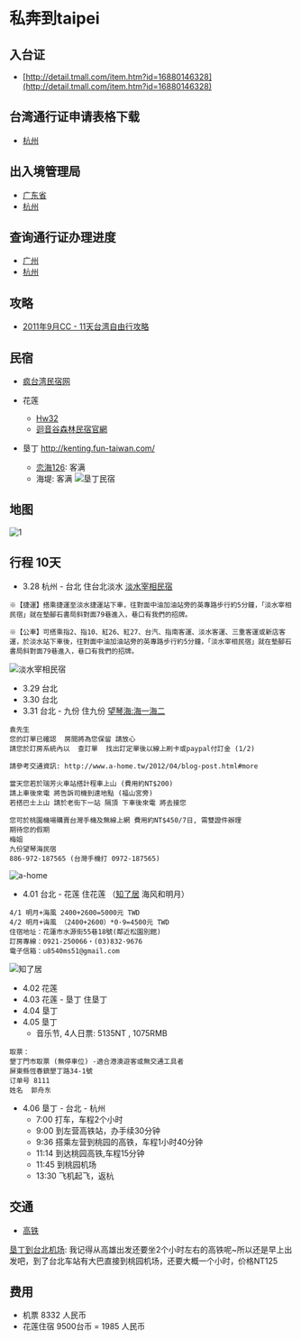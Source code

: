 # 私奔到taipei

## 入台证

* [http://detail.tmall.com/item.htm?id=16880146328](http://detail.tmall.com/item.htm?id=16880146328)

## 台湾通行证申请表格下载

* [杭州](http://www.hzcrj.gov.cn/)

## 出入境管理局

* [广东省](http://www.gdcrj.com/)
* [杭州](http://www.hzcrj.gov.cn/)

## 查询通行证办理进度

* [广州](http://www.gdcrj.com/wsfwdt/zjsd/)
* [杭州](http://www.zjsgat.gov.cn:8080/was/portals/webSend/crj.jsp)

## 攻略

* [2011年9月CC - 11天台湾自由行攻略](http://www.douban.com/group/topic/22910437/)

## 民宿

* [疯台湾民宿网](http://www.fun-taiwan.com/)

* 花莲
  - [Hw32](http://hualien.fun-taiwan.com/OuterWeb/Container.aspx?hid=002-I041)
  - [迴音谷森林民宿官網](http://hualien.fun-taiwan.com/OuterWeb/Container.aspx?hid=002-418)
* 垦丁 http://kenting.fun-taiwan.com/
  - [恋海126](http://www.lovesea126.idv.tw/): 客满
  - 海堤: 客满
![垦丁民宿](http://s16.sinaimg.cn/orignal/45153f56gc242166bacef)

## 地图

![1](http://ww2.sinaimg.cn/large/6cfc7910jw1e26xoryax9j.jpg)

## 行程 10天

* 3.28 杭州 - 台北 住台北淡水 [淡水宰相民宿](http://zs.okgo.tw/traffic.html)

```
※【捷運】搭乘捷運至淡水捷運站下車，往對面中油加油站旁的英專路步行約5分鐘，「淡水宰相民宿」就在墊腳石書局斜對面79巷進入，巷口有我們的招牌。

※【公車】可搭乘指2、指10、紅26、紅27、台汽、指南客運、淡水客運、三重客運或新店客運，於淡水站下車後，往對面中油加油站旁的英專路步行約5分鐘，「淡水宰相民宿」就在墊腳石書局斜對面79巷進入，巷口有我們的招牌。
```

![淡水宰相民宿](http://nfs.nodeblog.org/f/d/fdafd91c9ed51022512cc6fa6c9b9573.jpg)

* 3.29 台北
* 3.30 台北
* 3.31 台北 - 九份 住九份 [望琴海:海一海二](http://www.a-home.tw/2009/06/blog-post_24.html)

```
袁先生
您的訂單已確認  房間將為您保留 請放心
請您於訂房系統內以  查訂單  找出訂定單後以線上刷卡或paypal付訂金 (1/2)
 
請參考交通資訊: http://www.a-home.tw/2012/04/blog-post.html#more

當天您若於瑞芳火車站搭計程車上山 (費用約NT$200) 
請上車後來電 將告訴司機到達地點 (福山宮旁)
若搭巴士上山 請於老街下一站 隔頂 下車後來電 將去接您

您可於桃園機場購賣台灣手機及無線上網 費用約NT$450/7日, 需雙證件辦理
期待您的假期
梅姐
九份望琴海民宿
886-972-187565 (台灣手機打 0972-187565)
```

![a-home](http://nfs.nodeblog.org/f/0/f0020492c4e11fc75b9603622a904727.jpg)
  
* 4.01 台北 - 花莲 住花莲 （[知了居](http://www.cicada-home.com.tw/room01.html) 海风和明月）

```
4/1 明月+海風 2400+2600=5000元 TWD
4/2 明月+诲風 （2400+2600）*0·9=4500元 TWD
住宿地址：花蓮市水源街55巷18號(鄰近松園別館) 
訂房專線：0921-250066‧(03)832-9676
電子信箱：u8540ms51@gmail.com
```
![知了居](http://nfs.nodeblog.org/8/7/877abf63f6c29e5a5d4dc8ed2d4dc0c6.jpg)
  
* 4.02 花莲
* 4.03 花莲 - 垦丁 住垦丁
* 4.04 垦丁
* 4.05 垦丁
  - 音乐节, 4人日票: 5135NT , 1075RMB
  
```
取票：
墾丁門市取票 (無停車位) -適合港澳遊客或無交通工具者 
屏東縣恆春鎮墾丁路34-1號
订单号 8111
姓名  郭舟东
```
  
* 4.06 垦丁 - 台北 - 杭州
    - 7:00  打车，车程2个小时
    - 9:00  到左营高铁站，办手续30分钟
    - 9:36  搭乘左营到桃园的高铁，车程1小时40分钟
    - 11:14 到达桃园高铁,车程15分钟
    - 11:45 到桃园机场
    - 13:30 飞机起飞，返杭 

## 交通

* [高铁](http://www.thsrc.com.tw/tc/index.asp)

[垦丁到台北机场](http://www.douban.com/group/topic/19442642/):
我记得从高雄出发还要坐2个小时左右的高铁呢~所以还是早上出发吧，到了台北车站有大巴直接到桃园机场，还要大概一个小时，价格NT125

## 费用

* 机票 8332 人民币
* 花莲住宿 9500台币 = 1985 人民币
